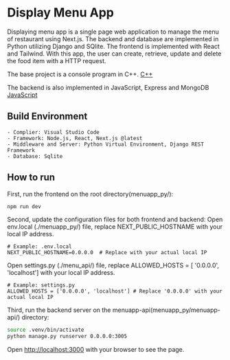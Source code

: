 # Display Menu App

Displaying menu app is a single page web application to manage the menu of restaurant using Next.js. 
The backend and database are implemented in Python utilizing Django and SQlite.
The frontend is implemented with React and Tailwind.
With this app, the user can create, retrieve, update and delete the food item with a HTTP request.

The base project is a console program in C++.
<a href="https://github.com/yeonwha/Menu.git">C++</a>

The backend is also implemented in JavaScript, Express and MongoDB
<a href="https://github.com/yeonwha/menuapp_js">JavaScript</a>

## Build Environment

    - Complier: Visual Studio Code
    - Framework: Node.js, React, Next.js @latest
    - Middleware and Server: Python Virtual Environment, Django REST Framework
    - Database: Sqlite

## How to run

First, run the frontend on the root directory(menuapp_py/):

```bash
npm run dev
```

Second, update the configuration files for both frontend and backend:
Open env.local (./menuapp_py/) file, replace NEXT_PUBLIC_HOSTNAME with your local IP address.
```
# Example: .env.local
NEXT_PUBLIC_HOSTNAME=0.0.0.0  # Replace with your actual local IP
```

Open settings.py (./menu_api/) file, replace ALLOWED_HOSTS = [ '0.0.0.0', 'localhost'] with your local IP address.
```
# Example: settings.py
ALLOWED_HOSTS = ['0.0.0.0', 'localhost'] # Replace '0.0.0.0' with your actual local IP
```

Third, 
run the backend server on the menuapp-api(menuapp_py/menuapp-api/) directory:

```bash
source .venv/bin/activate  
python manage.py runserver 0.0.0.0:3005     
```

Open [http://localhost:3000](http://localhost:3000) with your browser to see the page.
